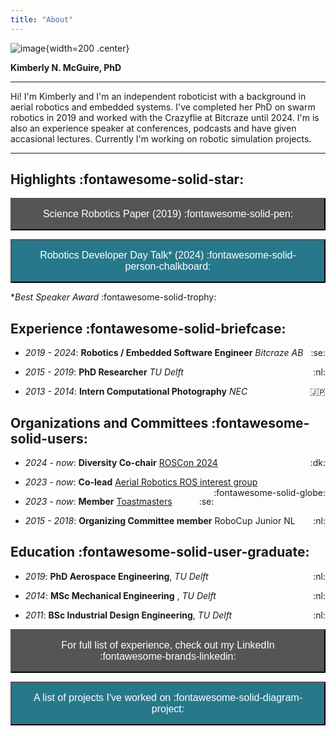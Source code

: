 ```yaml
---
title: "About"
---
```


<script data-goatcounter="https://knmcguire.goatcounter.com/count"
async src="//gc.zgo.at/count.js"></script>


![image](/images/kim_background_round_v2.png){width=200 .center}

**Kimberly N. McGuire, PhD**
___



Hi! I'm Kimberly and I'm an independent roboticist with a background in aerial robotics and embedded systems. I've completed her PhD on swarm robotics in 2019 and worked with the Crazyflie at Bitcraze until 2024. I'm is also an experience speaker at conferences, podcasts and have given accasional lectures. Currently I'm working on robotic simulation projects.

___

## Highlights :fontawesome-solid-star:







 <a href="https://robotics.sciencemag.org/content/4/35/eaaw9710"><button style="background-color: #555555;
        color: white;
        padding: 15px 32px;
        text-align: center;
        text-decoration: none;
        display: inline-block;
        font-size: 16px;
        width: 100%; 
        cursor: pointer">Science Robotics Paper (2019) :fontawesome-solid-pen:</button></a>

<a href="https://youtu.be/rtgt9Z1cPas"><button style="background-color: #27788b;
        color: white;
        padding: 15px 32px;
        text-align: center;
        text-decoration: none;
        display: inline-block;
        font-size: 16px;
        width: 100%; 
        cursor: pointer">Robotics Developer Day Talk* (2024) :fontawesome-solid-person-chalkboard:  </button></a>

*_Best Speaker Award_ :fontawesome-solid-trophy:

## Experience :fontawesome-solid-briefcase:

<!--![bitcraze](images/bitcraze.png){ width="100" }![delft](images/delft.png){ width="100" }![nec](images/nec.png){ width="100" }-->

* _2019 - 2024_: **Robotics / Embedded Software Engineer** _Bitcraze AB_ <span style="float: right;">:se:</span>

* _2015 - 2019_: **PhD Researcher** _TU Delft_ <span style="float: right;">:nl:</span>

* _2013 - 2014_: **Intern Computational Photography** _NEC_ <span style="float: right;">:jp:</span>



## Organizations and Committees :fontawesome-solid-users:
<!--![fosdem](images/fosdem.png){ width="100" }![roscon](images/roscon.png){ width="100" }![roscon](images/rosaerial.png){ width="100" }-->


* _2024 - now_: **Diversity Co-chair** [ROSCon 2024](https://roscon.ros.org/2024/) <span style="float: right;">:dk:</span>

* _2023 - now_: **Co-lead** [Aerial Robotics ROS interest group](https://github.com/ros-aerial) <span style="float: right;">:fontawesome-solid-globe:</span>

* _2023 - now_: **Member** [Toastmasters](https://www.toastmasters.org/) <span style="float: right;">:se:</span>

* _2015 - 2018_: **Organizing Committee member** RoboCup Junior NL <span style="float: right;">:nl:</span>


## Education :fontawesome-solid-user-graduate:

* _2019_: **PhD Aerospace Engineering**, _TU Delft_ <span style="float: right;">:nl:</span>

* _2014_: **MSc Mechanical Engineering** , _TU Delft_ <span style="float: right;">:nl:</span>

* _2011_: **BSc Industrial Design Engineering**, _TU Delft_ <span style="float: right;">:nl:</span>

 <a href="https://www.linkedin.com/in/knmcguire/"><button style="background-color: #555555;
        color: white;
        padding: 15px 32px;
        text-align: center;
        text-decoration: none;
        display: inline-block;
        font-size: 16px;
        width: 100%; 
        cursor: pointer">For full list of experience, check out my LinkedIn :fontawesome-brands-linkedin:</button></a>

        
 <a href="/projects"><button style="background-color:  #27788b;
        color: white;
        padding: 15px 32px;
        text-align: center;
        text-decoration: none;
        display: inline-block;
        font-size: 16px;
        width: 100%; 
        cursor: pointer"> A list of projects I've worked on :fontawesome-solid-diagram-project:</button></a>